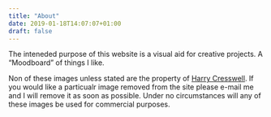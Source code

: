 ```yaml
---
title: "About"
date: 2019-01-18T14:07:07+01:00
draft: false
---
```


The inteneded purpose of this website is a visual aid for creative projects. A “Moodboard” of things I like.

Non of these images unless stated are the property of [Harry Cresswell](https://harrycresswell.com/). If you would like a particualr image removed from the site please e-mail me and I will remove it as soon as possible. Under no circumstances will any of these images be used for commercial purposes. 

